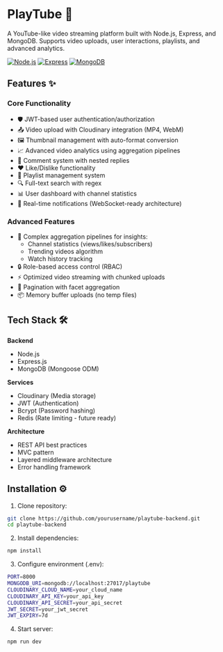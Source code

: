 # PlayTube 🎥

A YouTube-like video streaming platform built with Node.js, Express, and MongoDB. Supports video uploads, user interactions, playlists, and advanced analytics.

[![Node.js](https://img.shields.io/badge/Node.js-18.x-green)](https://nodejs.org/)
[![Express](https://img.shields.io/badge/Express-4.x-lightgrey)](https://expressjs.com/)
[![MongoDB](https://img.shields.io/badge/MongoDB-7.x-green)](https://www.mongodb.com/)

## Features ✨

### Core Functionality
- 🛡️ JWT-based user authentication/authorization
- 📤 Video upload with Cloudinary integration (MP4, WebM)
- 🖼️ Thumbnail management with auto-format conversion
- 📈 Advanced video analytics using aggregation pipelines
- 💬 Comment system with nested replies
- ❤️ Like/Dislike functionality
- 📑 Playlist management system
- 🔍 Full-text search with regex
- 📊 User dashboard with channel statistics
- 🔔 Real-time notifications (WebSocket-ready architecture)

### Advanced Features
- 🧮 Complex aggregation pipelines for insights:
  - Channel statistics (views/likes/subscribers)
  - Trending videos algorithm
  - Watch history tracking
- 🔒 Role-based access control (RBAC)
- ⚡ Optimized video streaming with chunked uploads
- 🔄 Pagination with facet aggregation
- 📦 Memory buffer uploads (no temp files)

## Tech Stack 🛠️

**Backend**  
- Node.js
- Express.js
- MongoDB (Mongoose ODM)

**Services**  
- Cloudinary (Media storage)
- JWT (Authentication)
- Bcrypt (Password hashing)
- Redis (Rate limiting - future ready)

**Architecture**  
- REST API best practices
- MVC pattern
- Layered middleware architecture
- Error handling framework

## Installation ⚙️

1. Clone repository:
```bash
git clone https://github.com/yourusername/playtube-backend.git
cd playtube-backend
```
2. Install dependencies:
```bash
npm install
```
3. Configure environment (.env):
```bash
PORT=8000
MONGODB_URI=mongodb://localhost:27017/playtube
CLOUDINARY_CLOUD_NAME=your_cloud_name
CLOUDINARY_API_KEY=your_api_key
CLOUDINARY_API_SECRET=your_api_secret
JWT_SECRET=your_jwt_secret
JWT_EXPIRY=7d
```
4. Start server:
```bash
npm run dev
```
